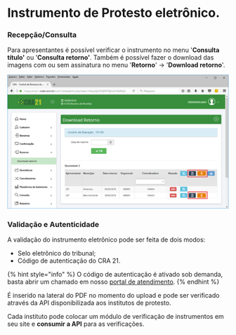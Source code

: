 # Instrumento de Protesto eletrônico.

### Recepção/Consulta

Para apresentantes é possível verificar o instrumento no menu '**Consulta título'** ou '**Consulta retorno'**. Também é possível fazer o download das imagens com ou sem assinatura no menu '**Retorno**' -> '**Download retorno**'.

![](<../../../.gitbook/assets/image (32).png>)

### Validação e Autenticidade

A validação do instrumento eletrônico pode ser feita de dois modos:

* Selo eletrônico do tribunal;
* Código de autenticação do CRA 21.

{% hint style="info" %}
O código de autenticação é ativado sob demanda, basta abrir um chamado em nosso [portal de atendimento](http://atendimento.p21sistemas.com.br).
{% endhint %}

É inserido na lateral do PDF no momento do upload e pode ser verificado através da API disponibilizada aos institutos de protesto.

Cada instituto pode colocar um módulo de verificação de instrumentos em seu site e **consumir a API** para as verificações.
